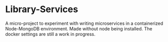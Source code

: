# Library-Services

A micro-project to experiment with writing microservices in a containerized
Node-MongoDB environment. Made without node being installed.
The docker settings are still a work in progress.
